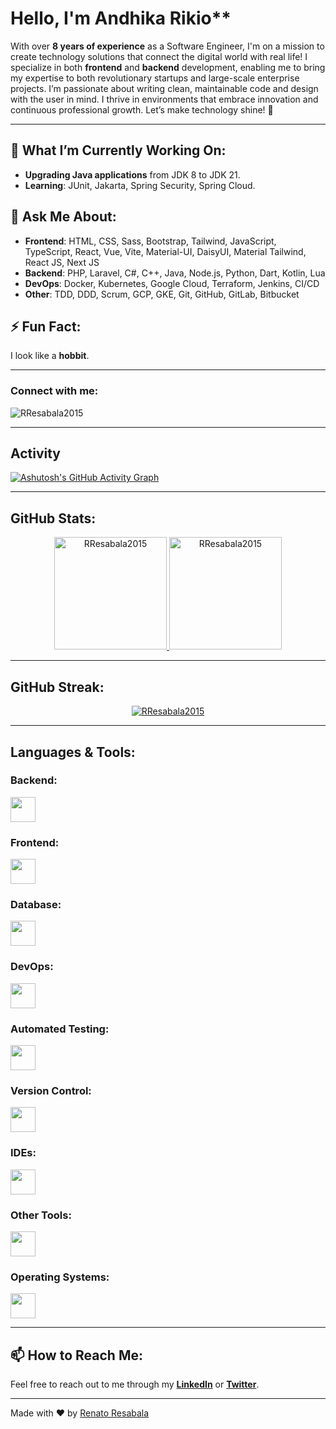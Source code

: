 # Hello, I'm Andhika Rikio**

With over **8 years of experience** as a Software Engineer, I'm on a mission to create technology solutions that connect the digital world with real life! I specialize in both **frontend** and **backend** development, enabling me to bring my expertise to both revolutionary startups and large-scale enterprise projects. I’m passionate about writing clean, maintainable code and design with the user in mind. I thrive in environments that embrace innovation and continuous professional growth. Let’s make technology shine! 🚀

---

## 🔭 What I’m Currently Working On:
- **Upgrading Java applications** from JDK 8 to JDK 21.
- **Learning**: JUnit, Jakarta, Spring Security, Spring Cloud.

## 💬 Ask Me About:
- **Frontend**: HTML, CSS, Sass, Bootstrap, Tailwind, JavaScript, TypeScript, React, Vue, Vite, Material-UI, DaisyUI, Material Tailwind, React JS, Next JS
- **Backend**: PHP, Laravel, C#, C++, Java, Node.js, Python, Dart, Kotlin, Lua
- **DevOps**: Docker, Kubernetes, Google Cloud, Terraform, Jenkins, CI/CD
- **Other**: TDD, DDD, Scrum, GCP, GKE, Git, GitHub, GitLab, Bitbucket

## ⚡ Fun Fact:
I look like a **hobbit**.

---

### Connect with me:
<p align="left">
  <a href="https://twitter.com/RenatoResabala" target="_blank"><i class="devicon-twitter-original" alt="Renato_Resabala" height="40" width="40"></i></a>
  <a href="https://www.linkedin.com/in/renato-r-611795133/" target="_blank"><i class="devicon-linkedin-plain colored" alt="Renato_Resabala" height="40" width="40"></i></a>
</p>

<p align="left"> 
  <img src="https://komarev.com/ghpvc/?username=RResabala2015&label=Profile%20views&color=0e75b6&style=flat" alt="RResabala2015" />
</p>

---

## Activity

[![Ashutosh's GitHub Activity Graph](https://github-readme-activity-graph.vercel.app/graph?username=RResabala2015&bg_color=100f0f&color=4c5e9e&line=4c569e&point=403e41&area=true&hide_border=true)](https://github.com/ashutosh00710/github-readme-activity-graph)

---

## GitHub Stats:
<div align="center">
  <a href="https://github.com/RResabala2015">
    <img height="180em" src="https://github-readme-stats.vercel.app/api/top-langs?username=RResabala2015&show_icons=true&locale=en&layout=compact&theme=tokyonight" alt="RResabala2015"/>
    <img height="180em" src="https://github-readme-stats.vercel.app/api?username=RResabala2015&show_icons=true&locale=en&layout=compact&theme=tokyonight" alt="RResabala2015"/>
  </a>
</div>

---

## GitHub Streak:
<p align="center">
  <a href="https://github.com/RResabala2015">
    <img src="https://github-readme-streak-stats.herokuapp.com/?user=RResabala2015&&theme=tokyonight" alt="RResabala2015" />
  </a>
</p>

---

## Languages & Tools:

### Backend:
<img height="40" src="https://skillicons.dev/icons?i=php,java,cs,net,python,laravel,spring,maven,hibernate,nodejs,fastapi,flask,express,nginx,vite"/>

### Frontend:
<img height="40" src="https://skillicons.dev/icons?i=vue,vuetify,react,mui,bootstrap,html,css,sass,js,ts,figma"/>

### Database:
<img height="40" src="https://skillicons.dev/icons?i=mysql,postgresql,mongodb,elasticsearch"/>

### DevOps:
<img height="40" src="https://skillicons.dev/icons?i=docker,kubernetes,gcp,terraform,jenkins,githubactions,gitlab"/>

### Automated Testing:
<img height="40" src="https://skillicons.dev/icons?i=selenium,jest,pytest,phpunit"/>

### Version Control:
<img height="40" src="https://skillicons.dev/icons?i=git,github,gitlab,bitbucket"/>

### IDEs:
<img height="40" src="https://skillicons.dev/icons?i=vscode,phpstorm,eclipse,visualstudio,webstorm,sublime"/>

### Other Tools:
<img height="40" src="https://skillicons.dev/icons?i=rabbitmq,grafana,bash"/>

### Operating Systems:
<img height="40" src="https://skillicons.dev/icons?i=windows,ubuntu,debian,alpine"/>

---

## 📫 How to Reach Me:
Feel free to reach out to me through my **[LinkedIn](https://www.linkedin.com/in/renato-r-611795133/)** or **[Twitter](https://twitter.com/RenatoResabala)**.

---

Made with ❤️ by [Renato Resabala](https://github.com/RResabala2015)

